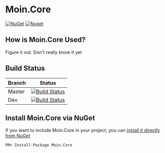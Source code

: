 # Moin.Core

[![NuGet](https://img.shields.io/nuget/v/Moin.Core.svg?style=flat-square)](https://www.nuget.org/packages/Moin.Core)
[![Nuget](https://img.shields.io/nuget/dt/Moin.Core)](https://www.nuget.org/packages/Moin.Core)

## How is Moin.Core Used?

Figure it out. Don't really know it yet

## Build Status

| Branch  | Status                                                                                                                                                                                                                        |
| ------ | ----------------------------------------------------------------------------------------------------------------------------------------------------------------------------------------------------------------------------- |
| Master | [![Build Status](https://dev.azure.com/NoNeedConcept/Moin.Core/_apis/build/status%2FRELEASE-Pipeline?branchName=master)](https://dev.azure.com/NoNeedConcept/Moin.Core/_build/latest?definitionId=15&branchName=master) |
| Dev    | [![Build Status](https://dev.azure.com/NoNeedConcept/Moin.Core/_apis/build/status%2FCI-Pipeline?branchName=dev)](https://dev.azure.com/NoNeedConcept/Moin.Core/_build/latest?definitionId=14&branchName=dev) |

## Install Moin.Core via NuGet

If you want to include Moin.Core in your project, you can [install it directly from NuGet](https://www.nuget.org/packages/Moin.Core/)

```
PM> Install-Package Moin.Core
```
